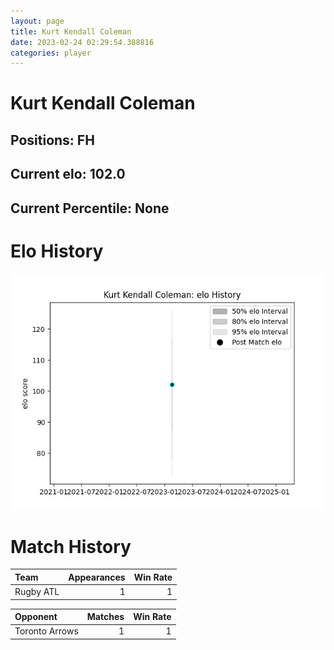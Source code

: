 ```yaml
---  
layout: page  
title: Kurt Kendall Coleman  
date: 2023-02-24 02:29:54.388816  
categories: player  
---
```

# Kurt Kendall Coleman

## Positions: FH

## Current elo: 102.0

## Current Percentile: None

# Elo History


![elo history](history_KurtKendallColeman.png)
# Match History


| Team      |   Appearances |   Win Rate |
|:----------|--------------:|-----------:|
| Rugby ATL |             1 |          1 |

| Opponent       |   Matches |   Win Rate |
|:---------------|----------:|-----------:|
| Toronto Arrows |         1 |          1 |